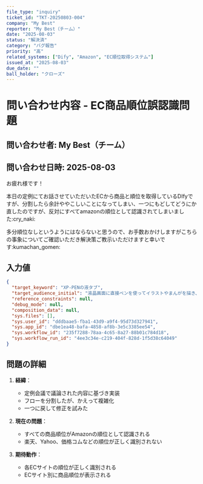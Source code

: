 ```yaml
---
file_type: "inquiry"
ticket_id: "TKT-20250803-004"
company: "My Best"
reporter: "My Best（チーム）"
date: "2025-08-03"
status: "解決済"
category: "バグ報告"
priority: "高"
related_systems: ["Dify", "Amazon", "EC順位取得システム"]
issued_at: "2025-08-03"
due_date: ""
ball_holder: "クローズ"
---
```


# 問い合わせ内容 - EC商品順位誤認識問題

## 問い合わせ者: My Best（チーム）
## 問い合わせ日時: 2025-08-03

お疲れ様です！

本日の定例にてお話させていただいたECから商品と順位を取得しているDIfyですが、分割したら余計ややこしいことになってしまい、一つにもどしてどうにか直したのですが、反対にすべてamazonの順位として認識されてしまいました:cry_naki:

多分順位なしというようにはならないと思うので、お手数おかけしますがこちらの事象についてご確認いただき解決策ご教示いただけますと幸いです:kumachan_gomen:

## 入力値
```json
{
  "target_keyword": "XP-PENの液タブ",
  "target_audience_initial": "液晶画面に直接ペンを使ってイラストやまんがを描き、データ化できるタブレット。中国のHANVON UGEEグループの傘下にある「XP-Pen」ブランドの商品に限る。",
  "reference_constraints": null,
  "debug_mode": null,
  "composition_data": null,
  "sys.files": [],
  "sys.user_id": "dddbaae5-fba1-43d9-a9f4-95d73d327941",
  "sys.app_id": "dbe1ea48-bafa-4858-af8b-3e5c3385ee54",
  "sys.workflow_id": "235f7288-78aa-4c65-8a27-88b01c784d18",
  "sys.workflow_run_id": "4ee3c34e-c219-404f-828d-1f5d38c64049"
}
```

## 問題の詳細

1. **経緯**：
   - 定例会議で議論された内容に基づき実装
   - フローを分割したが、かえって複雑化
   - 一つに戻して修正を試みた

2. **現在の問題**：
   - すべての商品順位がAmazonの順位として認識される
   - 楽天、Yahoo、価格コムなどの順位が正しく識別されない

3. **期待動作**：
   - 各ECサイトの順位が正しく識別される
   - ECサイト別に商品順位が表示される